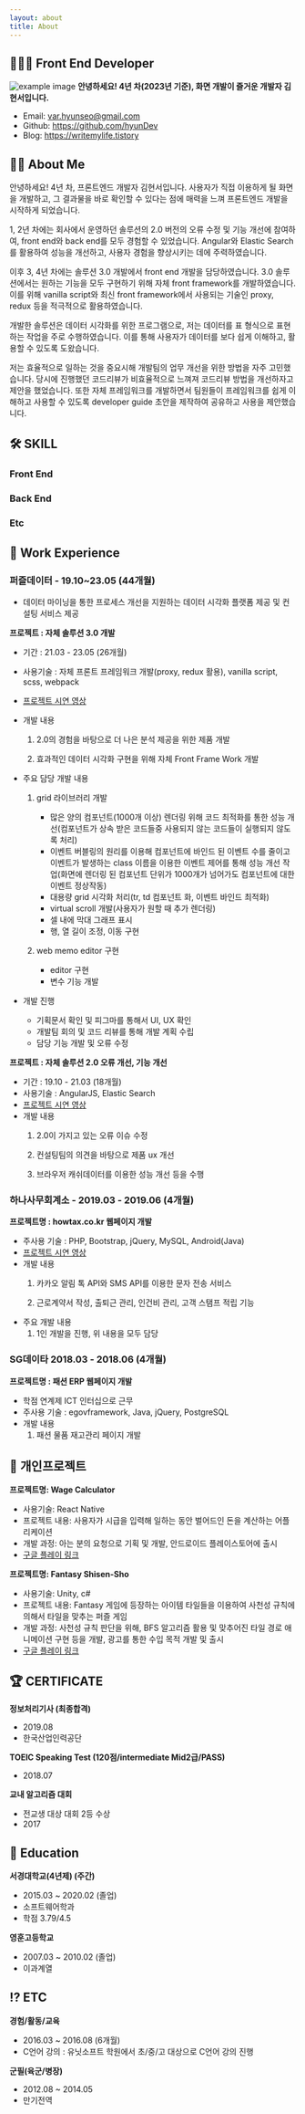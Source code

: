 ```yaml
---
layout: about
title: About
---
```

    
## 🧑🏻‍💻 Front End Developer 
![example image](https://hyundev.github.io/assets/images/hyunseo_profile.jpg "An exemplary image")
**안녕하세요! 4년 차(2023년 기준), 화면 개발이 즐거운 개발자 김현서입니다.**

* Email: [var.hyunseo@gmail.com](var.hyunseo@gmail.com)
* Github: <https://github.com/hyunDev>
* Blog: <https://writemylife.tistory>



## 🧑🏻 About Me

안녕하세요! 4년 차, 프론트엔드 개발자 김현서입니다. 사용자가 직접 이용하게 될 화면을 개발하고, 그 결과물을 바로 확인할 수 있다는 점에 매력을 느껴 프론트엔드 개발을 시작하게 되었습니다. 

1, 2년 차에는 회사에서 운영하던 솔루션의 2.0 버전의 오류 수정 및 기능 개선에 참여하여, front end와 back end를 모두 경험할 수 있었습니다. Angular와 Elastic Search를 활용하여 성능을 개선하고, 사용자 경험을 향상시키는 데에 주력하였습니다.

이후 3, 4년 차에는 솔루션 3.0 개발에서 front end 개발을 담당하였습니다. 3.0 솔루션에서는 원하는 기능을 모두 구현하기 위해 자체 front framework를 개발하였습니다. 이를 위해 vanilla script와 최신 front framework에서 사용되는 기술인 proxy, redux 등을 적극적으로 활용하였습니다.

개발한 솔루션은 데이터 시각화를 위한 프로그램으로, 저는 데이터를 표 형식으로 표현하는 작업을 주로 수행하였습니다. 이를 통해 사용자가 데이터를 보다 쉽게 이해하고, 활용할 수 있도록 도왔습니다.

저는 효율적으로 일하는 것을 중요시해 개발팀의 업무 개선을 위한 방법을 자주 고민했습니다. 당시에 진행했던 코드리뷰가 비효율적으로 느껴져 코드리뷰 방법을 개선하자고 제안을 했었습니다. 또한 자체 프레임워크를 개발하면서 팀원들이 프레임워크를 쉽게 이해하고 사용할 수 있도록 developer guide 초안을 제작하여 공유하고 사용을 제안했습니다.


## 🛠️ SKILL

### Front End
<div class="chart-container front-end-skill-container"></div>


### Back End
<div class="chart-container back-end-skill-container"></div>


### Etc
<div class="chart-container etc-skill-container"></div>


## 💼 Work Experience

### 퍼즐데이터 - 19.10~23.05 (44개월) 

- 데이터 마이닝을 통한 프로세스 개선을 지원하는 데이터 시각화 플랫폼 제공 및 컨설팅 서비스 제공


**프로젝트 : 자체 솔루션 3.0 개발**

* 기간 : 21.03 - 23.05 (26개월)
* 사용기술 : 자체 프론트 프레임워크 개발(proxy, redux 활용), vanilla script, scss, webpack
* [프로젝트 시연 영상](https://www.youtube.com/watch?v=UxOh1jiwZMk)
* 개발 내용
    1. 2.0의 경험을 바탕으로 더 나은 분석 제공을 위한 제품 개발

    2. 효과적인 데이터 시각화 구현을 위해 자체 Front Frame Work 개발

* 주요 담당 개발 내용
    1. grid 라이브러리 개발 
        * 많은 양의 컴포넌트(1000개 이상) 렌더링 위해 코드 최적화를 통한 성능 개선(컴포넌트가 상속 받은 코드들중 사용되지 않는 코드들이 실행되지 않도록 처리)
        * 이벤트 버블링의 원리를 이용해 컴포넌트에 바인드 된 이벤트 수를 줄이고 이벤트가 발생하는 class 이름을 이용한 이벤트 제어를 통해 성능 개선 작업(화면에 렌더링 된 컴포넌트 단위가 1000개가 넘어가도 컴포넌트에 대한 이벤트 정상작동)
        * 대용량 grid 시각화 처리(tr, td 컴포넌트 화, 이벤트 바인드 최적화)
        * virtual scroll 개발(사용자가 원할 때 추가 렌더링)
        * 셀 내에 막대 그래프 표시
        * 행, 열 길이 조정, 이동 구현

    2. web memo editor 구현
        * editor 구현
        * 변수 기능 개발

* 개발 진행
    * 기획문서 확인 및 피그마를 통해서 UI, UX 확인
    * 개발팀 회의 및 코드 리뷰를 통해 개발 계획 수립
    * 담당 기능 개발 및 오류 수정

**프로젝트 : 자체 솔루션 2.0 오류 개선, 기능 개선**

* 기간 : 19.10 - 21.03 (18개월)
* 사용기술 : AngularJS, Elastic Search
* [프로젝트 시연 영상](https://www.youtube.com/watch?v=7FyYIkmuPQA)
* 개발 내용
  1. 2.0이 가지고 있는 오류 이슈 수정
    
  2. 컨설팅팀의 의견을 바탕으로 제품 ux 개선
    
  3. 브라우저 캐쉬데이터를 이용한 성능 개선 등을 수행


### 하나사무회계소 - 2019.03 - 2019.06 (4개월)

**프로젝트명 : howtax.co.kr 웹페이지 개발**
* 주사용 기술 : PHP, Bootstrap, jQuery, MySQL, Android(Java)
* [프로젝트 시연 영상](https://www.youtube.com/watch?v=KpAL2htK1w4)
* 개발 내용
  1. 카카오 알림 톡 API와 SMS API를 이용한 문자 전송 서비스
    
  2. 근로계약서 작성, 출퇴근 관리, 인건비 관리, 고객 스탬프 적립 기능
* 주요 개발 내용
  1. 1인 개발을 진행, 위 내용을 모두 담당

### SG데이타 2018.03 - 2018.06 (4개월)

**프로젝트명 : 패션 ERP 웹페이지 개발**
* 학점 연계제 ICT 인터십으로 근무
* 주사용 기술 : egovframework, Java, jQuery, PostgreSQL
* 개발 내용
  1. 패션 물품 재고관리 페이지 개발

## 🚀 개인프로젝트

**프로젝트명: Wage Calculator**
* 사용기술: React Native
* 프로젝트 내용: 사용자가 시급을 입력해 일하는 동안 벌어드인 돈을 계산하는 어플리케이션
* 개발 과정: 아는 분의 요청으로 기획 및 개발, 안드로이드 플레이스토어에 출시
* [구글 플레이 링크](https://play.google.com/store/apps/details?id=com.wagecalculator)

**프로젝트명: Fantasy Shisen-Sho**
* 사용기술: Unity, c#
* 프로젝트 내용: Fantasy 게임에 등장하는 아이템 타일들을 이용하여 사천성 규칙에 의해서 타일을 맞추는 퍼즐 게임
* 개발 과정: 사천성 규칙 판단을 위해, BFS 알고리즘 활용 및 맞추어진 타일 경로 애니메이션 구현 등을 개발, 광고를 통한 수입 목적 개발 및 출시
* [구글 플레이 링크](https://play.google.com/store/apps/details?id=com.SimpleIsBestByHyun.FantasyShisenSho)

## 🏆 CERTIFICATE

**정보처리기사 (최종합격)**

* 2019.08
* 한국산업인력공단

**TOEIC Speaking Test (120점/intermediate Mid2급/PASS)**

* 2018.07

**교내 알고리즘 대회**
* 전교생 대상 대회 2등 수상
* 2017


## 🏫 Education

**서경대학교(4년제) (주간)**

* 2015.03 ~ 2020.02 (졸업)
* 소프트웨어학과
* 학점 3.79/4.5

**영훈고등학교**

* 2007.03 ~ 2010.02 (졸업)
* 이과계열


## ⁉ ETC

**경험/활동/교육**

* 2016.03 ~ 2016.08 (6개월)
* C언어 강의 : 유닛소프트 학원에서 초/중/고 대상으로 C언어 강의 진행

**군필(육군/병장)**

* 2012.08 ~ 2014.05
* 만기전역
